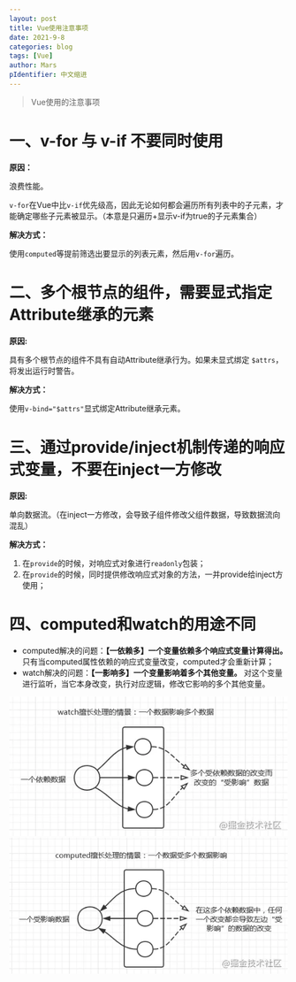 ```yaml
---
layout: post
title: Vue使用注意事项
date: 2021-9-8
categories: blog
tags: [Vue]
author: Mars
pIdentifier: 中文缩进
---
```


> Vue使用的注意事项

# 一、v-for 与 v-if 不要同时使用

**原因：** 

浪费性能。

`v-for`在Vue中比`v-if`优先级高，因此无论如何都会遍历所有列表中的子元素，才能确定哪些子元素被显示。（本意是只遍历+显示v-if为true的子元素集合）

**解决方式：**

使用`computed`等提前筛选出要显示的列表元素，然后用`v-for`遍历。

# 二、多个根节点的组件，需要显式指定Attribute继承的元素

**原因:** 

具有多个根节点的组件不具有自动Attribute继承行为。如果未显式绑定 `$attrs`，将发出运行时警告。

**解决方式：** 

使用`v-bind="$attrs"`显式绑定Attribute继承元素。

# 三、通过provide/inject机制传递的响应式变量，不要在inject一方修改

**原因:** 

单向数据流。（在inject一方修改，会导致子组件修改父组件数据，导致数据流向混乱）

**解决方式：**

1. 在`provide`的时候，对响应式对象进行`readonly`包装；
2. 在`provide`的时候，同时提供修改响应式对象的方法，一并provide给inject方使用；

# 四、computed和watch的用途不同

- computed解决的问题：**【一依赖多】一个变量依赖多个响应式变量计算得出。** 只有当computed属性依赖的响应式变量改变，computed才会重新计算；
- watch解决的问题：**【一影响多】一个变量影响着多个其他变量。** 对这个变量进行监听，当它本身改变，执行对应逻辑，修改它影响的多个其他变量。

![watch](/assets/posts/5.webp)
![computed](/assets/posts/6.webp)